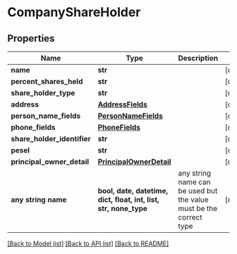 # CompanyShareHolder


## Properties
Name | Type | Description | Notes
------------ | ------------- | ------------- | -------------
**name** | **str** |  | [optional] 
**percent_shares_held** | **str** |  | [optional] 
**share_holder_type** | **str** |  | [optional] 
**address** | [**AddressFields**](AddressFields.md) |  | [optional] 
**person_name_fields** | [**PersonNameFields**](PersonNameFields.md) |  | [optional] 
**phone_fields** | [**PhoneFields**](PhoneFields.md) |  | [optional] 
**share_holder_identifier** | **str** |  | [optional] 
**pesel** | **str** |  | [optional] 
**principal_owner_detail** | [**PrincipalOwnerDetail**](PrincipalOwnerDetail.md) |  | [optional] 
**any string name** | **bool, date, datetime, dict, float, int, list, str, none_type** | any string name can be used but the value must be the correct type | [optional]

[[Back to Model list]](../README.md#documentation-for-models) [[Back to API list]](../README.md#documentation-for-api-endpoints) [[Back to README]](../README.md)


